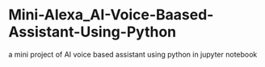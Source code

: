# Mini-Alexa_AI-Voice-Baased-Assistant-Using-Python
a mini project of AI voice based assistant using python in jupyter notebook
